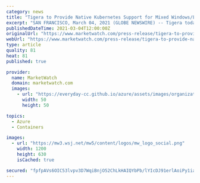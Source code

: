 ```yaml
---
category: news
title: "Tigera to Provide Native Kubernetes Support for Mixed Windows/Linux Workloads on Microsoft Azure"
excerpt: "SAN FRANCISCO, March 04, 2021 (GLOBE NEWSWIRE) -- Tigera today announced a preview of Calico for Windows on Microsoft Azure Kubernetes Service (AKS). Project Calico is an open-source networking and security solution for Kubernetes."
publishedDateTime: 2021-03-04T12:00:00Z
originalUrl: "https://www.marketwatch.com/press-release/tigera-to-provide-native-kubernetes-support-for-mixed-windowslinux-workloads-on-microsoft-azure-2021-03-04"
webUrl: "https://www.marketwatch.com/press-release/tigera-to-provide-native-kubernetes-support-for-mixed-windowslinux-workloads-on-microsoft-azure-2021-03-04"
type: article
quality: 81
heat: 81
published: true

provider:
  name: MarketWatch
  domain: marketwatch.com
  images:
    - url: "https://everyday-cc.github.io/azure/assets/images/organizations/marketwatch.com-50x50.jpg"
      width: 50
      height: 50

topics:
  - Azure
  - Containers

images:
  - url: "https://mw3.wsj.net/mw5/content/logos/mw_logo_social.png"
    width: 1200
    height: 630
    isCached: true

secured: "fpfpAVs6OIC53lvpv3D7WqiBnjO52ChLkHAIQYbPb/lYIcDJ91erlAoiPy1ia5c59VJOwbAIbnbqGvF/aGdspvcoLpkF4aEstkVgTn96F5kFOblG1BhXJ+/HNZNRB3SGpJgRtAeDzsGPai2opiHpl/Cgy7NbAAYSYzzimq7Nv93iElkemSeiKPsUo2PqL29mvlR7EPp9XP5U+eqprus1U8mzlpnuGepkqVimrrf3DdmrCPsH9UICxEJvvOZ39ZGxeMv4Unc6QkDF0AtkThL+S2FU2XFiFNbFABxhjO+fXXEoHXO283jIQzhyQ9fOjBWM23AKR08ZkxCOLNfgo7JiO2OedBveRlr2nhxhuLCySjs=;uNlhPGD9izr8UhzL3isTNQ=="
---
```


